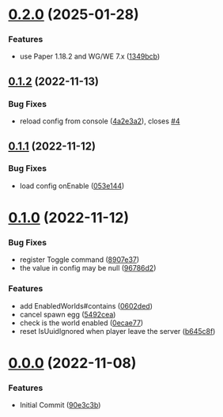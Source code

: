 # [0.2.0](https://github.com/GiganticMinecraft/EatEgg/compare/v0.1.2...v0.2.0) (2025-01-28)


### Features

* use Paper 1.18.2 and WG/WE 7.x ([1349bcb](https://github.com/GiganticMinecraft/EatEgg/commit/1349bcb689b44d6375ba262ed4dbad06ae184c19))



## [0.1.2](https://github.com/GiganticMinecraft/EatEgg/compare/v0.1.1...v0.1.2) (2022-11-13)


### Bug Fixes

* reload config from console ([4a2e3a2](https://github.com/GiganticMinecraft/EatEgg/commit/4a2e3a2e9628dc4fec978a5d21e4a9cdb6e4501f)), closes [#4](https://github.com/GiganticMinecraft/EatEgg/issues/4)



## [0.1.1](https://github.com/GiganticMinecraft/EatEgg/compare/v0.1.0...v0.1.1) (2022-11-12)


### Bug Fixes

* load config onEnable ([053e144](https://github.com/GiganticMinecraft/EatEgg/commit/053e1448fd18f08acb513b1fea39d5108a3d2e69))



# [0.1.0](https://github.com/GiganticMinecraft/EatEgg/compare/v0.0.0...v0.1.0) (2022-11-12)


### Bug Fixes

* register Toggle command ([8907e37](https://github.com/GiganticMinecraft/EatEgg/commit/8907e375ba6f81d0ac6676cc8ebc759b221ffa4b))
* the value in config may be null ([96786d2](https://github.com/GiganticMinecraft/EatEgg/commit/96786d276965baeb870bca005fdcf32447e1e82e))


### Features

* add EnabledWorlds#contains ([0602ded](https://github.com/GiganticMinecraft/EatEgg/commit/0602ded69cbde200602bf4130edf62f8d3cf1bef))
* cancel spawn egg ([5492cea](https://github.com/GiganticMinecraft/EatEgg/commit/5492cead5c3b15507daabd6bb83e1a943a63c81e))
* check is the world enabled ([0ecae77](https://github.com/GiganticMinecraft/EatEgg/commit/0ecae77aa7d6ccd71414a203e4543b0cc6458bb0))
* reset IsUuidIgnored when player leave the server ([b645c8f](https://github.com/GiganticMinecraft/EatEgg/commit/b645c8fd26f81ca1daf7073cdd446c8c7c126858))



# [0.0.0](https://github.com/GiganticMinecraft/EatEgg/compare/90e3c3beb6f93654e0d98ed18a85a17b7fa9348a...v0.0.0) (2022-11-08)


### Features

* Initial Commit ([90e3c3b](https://github.com/GiganticMinecraft/EatEgg/commit/90e3c3beb6f93654e0d98ed18a85a17b7fa9348a))



